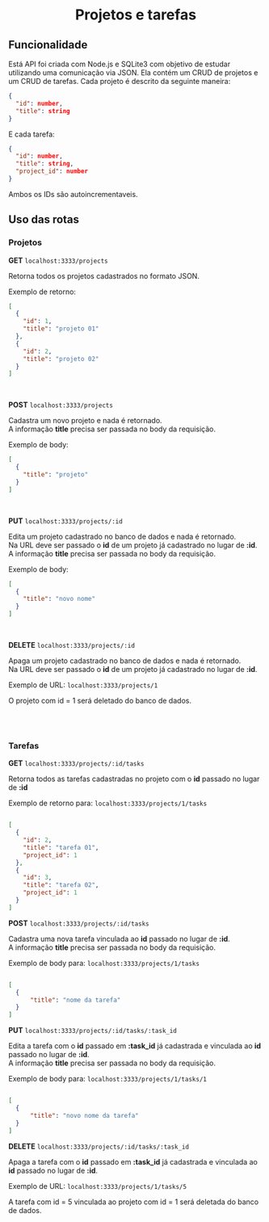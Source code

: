 <h1 align='center'> Projetos e tarefas </h1>

## Funcionalidade
Está API foi criada com Node.js e SQLite3 com objetivo de estudar utilizando uma comunicação via JSON. Ela contém um CRUD de projetos e um CRUD de tarefas.
Cada projeto é descrito da seguinte maneira:

```json
{
  "id": number,
  "title": string
}
```
E cada tarefa:

```json
{
  "id": number,
  "title": string,
  "project_id": number
}
```

Ambos os IDs são autoincrementaveis.

## Uso das rotas

### Projetos

**GET** `localhost:3333/projects` 

Retorna todos os projetos cadastrados no formato JSON. <br>

Exemplo de retorno:
```json
[
  {
    "id": 1,
    "title": "projeto 01"
  },
  {
    "id": 2,
    "title": "projeto 02"
  }
]
```

<br>

**POST** `localhost:3333/projects` 

Cadastra um novo projeto e nada é retornado. <br>
A informação **title** precisa ser passada no body da requisição. <br>

Exemplo de body:
```json
[
  {
    "title": "projeto"
  }
]
```

<br>

**PUT** `localhost:3333/projects/:id` 

Edita um projeto cadastrado no banco de dados e nada é retornado. <br>
Na URL deve ser passado o **id** de um projeto já cadastrado no lugar de **:id**. A informação **title** precisa ser passada no body da requisição. <br>

Exemplo de body:
```json
[
  {
    "title": "novo nome"
  }
]
```

<br>

**DELETE** `localhost:3333/projects/:id` 

Apaga um projeto cadastrado no banco de dados e nada é retornado. <br>
Na URL deve ser passado o **id** de um projeto já cadastrado no lugar de **:id**.

Exemplo de URL:
`localhost:3333/projects/1`

O projeto com id = 1 será deletado do banco de dados.

<br><br>

### Tarefas

**GET** `localhost:3333/projects/:id/tasks`

Retorna todos as tarefas cadastradas no projeto com o **id** passado no lugar de **:id**

Exemplo de retorno para: `localhost:3333/projects/1/tasks`
```json

[
  {
    "id": 2,
    "title": "tarefa 01",
    "project_id": 1
  },
  {
    "id": 3,
    "title": "tarefa 02",
    "project_id": 1
  }
]
```

**POST** `localhost:3333/projects/:id/tasks`

Cadastra uma nova tarefa vinculada ao **id** passado no lugar de **:id**. <br>
A informação **title** precisa ser passada no body da requisição. <br>

Exemplo de body para: `localhost:3333/projects/1/tasks`
```json

[
  {
	  "title": "nome da tarefa"
  }
]
```

**PUT** `localhost:3333/projects/:id/tasks/:task_id`

Edita a tarefa com o **id** passado em **:task_id** já cadastrada e vinculada ao **id** passado no lugar de **:id**. <br>
A informação **title** precisa ser passada no body da requisição. <br>

Exemplo de body para: `localhost:3333/projects/1/tasks/1`
```json

[
  {
	  "title": "novo nome da tarefa"
  }
]
```

**DELETE** `localhost:3333/projects/:id/tasks/:task_id`

Apaga a tarefa com o **id** passado em **:task_id** já cadastrada e vinculada ao **id** passado no lugar de **:id**. <br>

Exemplo de URL:
`localhost:3333/projects/1/tasks/5`

A tarefa com id = 5 vinculada ao projeto com id = 1 será deletada do banco de dados.
